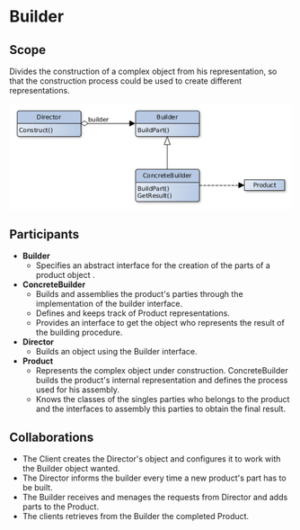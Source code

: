 # Builder

## Scope

Divides the construction of a complex object from his representation, so that the construction process could be used to
create different representations.

![Class Diagram](builder.png)

## Participants

- **Builder**
    - Specifies an abstract interface for the creation of the parts of a product object .
- **ConcreteBuilder**
    - Builds and assemblies the product's parties through the implementation of the builder interface.
    - Defines and keeps track of Product representations.
    - Provides an interface to get the object who represents the result of the building procedure.
- **Director**
    - Builds an object using the Builder interface.
- **Product**
    - Represents the complex object under construction. ConcreteBuilder builds the product's internal representation and
      defines the process used for his assembly.
    - Knows the classes of the singles parties who belongs to the product and the interfaces to assembly this parties to
      obtain the final result.

## Collaborations

- The Client creates the Director's object and configures it to work with the Builder object wanted.
- The Director informs the builder every time a new product's part has to be built.
- The Builder receives and menages the requests from Director and adds parts to the Product.
- The clients retrieves from the Builder the completed Product.



